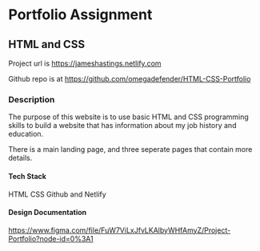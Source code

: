 # Portfolio Assignment
## **HTML and CSS**

Project url is 
https://jameshastings.netlify.com

Github repo is at
https://github.com/omegadefender/HTML-CSS-Portfolio

### **Description**

The purpose of this website is to use basic HTML and CSS programming skills to build a website that has information about my job history and education.

There is a main landing page, and three seperate pages that contain more details.

#### Tech Stack
HTML CSS Github and Netlify

#### Design Documentation
https://www.figma.com/file/FuW7ViLxJfvLKAlbyWHfAmyZ/Project-Portfolio?node-id=0%3A1
